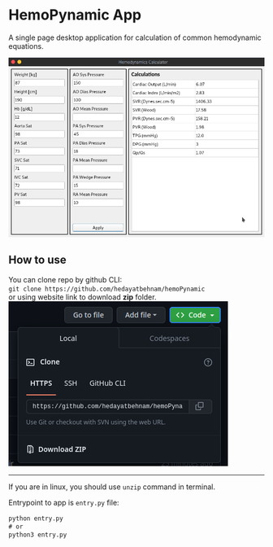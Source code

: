 # HemoPynamic App
A single page desktop application for calculation of common hemodynamic equations.

![App main window](images/hemoPynamic.png "HemoPy GUI")  

## How to use
You can clone repo by github CLI:  
`git clone https://github.com/hedayatbehnam/hemoPynamic`  
or using website link to download **zip** folder.  
![zip download image](images/zip_download.png "zip download")  
  
---

If you are in linux, you should use `unzip` command in terminal.  

Entrypoint to app is `entry.py` file:  
```
python entry.py
# or  
python3 entry.py
```
